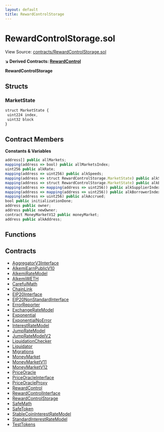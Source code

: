 ```yaml
---
layout: default
title: RewardControlStorage
---
```


# RewardControlStorage.sol

View Source: [contracts/RewardControlStorage.sol](../contracts/RewardControlStorage.sol)

**↘ Derived Contracts: [RewardControl](RewardControl.md)**

**RewardControlStorage**

## Structs
### MarketState

```js
struct MarketState {
 uint224 index,
 uint32 block
}
```

## Contract Members
**Constants & Variables**

```js
address[] public allMarkets;
mapping(address => bool) public allMarketsIndex;
uint256 public alkRate;
mapping(address => uint256) public alkSpeeds;
mapping(address => struct RewardControlStorage.MarketState) public alkSupplyState;
mapping(address => struct RewardControlStorage.MarketState) public alkBorrowState;
mapping(address => mapping(address => uint256)) public alkSupplierIndex;
mapping(address => mapping(address => uint256)) public alkBorrowerIndex;
mapping(address => uint256) public alkAccrued;
bool public initializationDone;
address public owner;
address public newOwner;
contract MoneyMarketV12 public moneyMarket;
address public alkAddress;

```

## Functions

## Contracts

* [AggregatorV3Interface](AggregatorV3Interface.md)
* [AlkemiEarnPublicV10](AlkemiEarnPublicV10.md)
* [AlkemiRateModel](AlkemiRateModel.md)
* [AlkemiWETH](AlkemiWETH.md)
* [CarefulMath](CarefulMath.md)
* [ChainLink](ChainLink.md)
* [EIP20Interface](EIP20Interface.md)
* [EIP20NonStandardInterface](EIP20NonStandardInterface.md)
* [ErrorReporter](ErrorReporter.md)
* [ExchangeRateModel](ExchangeRateModel.md)
* [Exponential](Exponential.md)
* [ExponentialNoError](ExponentialNoError.md)
* [InterestRateModel](InterestRateModel.md)
* [JumpRateModel](JumpRateModel.md)
* [JumpRateModelV2](JumpRateModelV2.md)
* [LiquidationChecker](LiquidationChecker.md)
* [Liquidator](Liquidator.md)
* [Migrations](Migrations.md)
* [MoneyMarket](MoneyMarket.md)
* [MoneyMarketV11](MoneyMarketV11.md)
* [MoneyMarketV12](MoneyMarketV12.md)
* [PriceOracle](PriceOracle.md)
* [PriceOracleInterface](PriceOracleInterface.md)
* [PriceOracleProxy](PriceOracleProxy.md)
* [RewardControl](RewardControl.md)
* [RewardControlInterface](RewardControlInterface.md)
* [RewardControlStorage](RewardControlStorage.md)
* [SafeMath](SafeMath.md)
* [SafeToken](SafeToken.md)
* [StableCoinInterestRateModel](StableCoinInterestRateModel.md)
* [StandardInterestRateModel](StandardInterestRateModel.md)
* [TestTokens](TestTokens.md)
